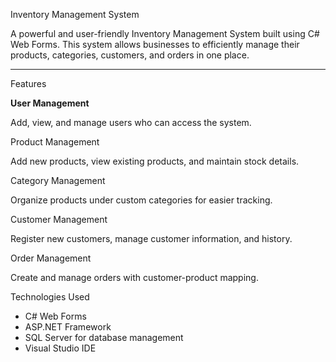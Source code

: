  Inventory Management System

A powerful and user-friendly Inventory Management System built using C# Web Forms. This system allows businesses to efficiently manage their products, categories, customers, and orders in one place.

---

 Features

**User Management**  

Add, view, and manage users who can access the system.

Product Management

Add new products, view existing products, and maintain stock details.

Category Management 

Organize products under custom categories for easier tracking.

Customer Management 

Register new customers, manage customer information, and history.

Order Management 

Create and manage orders with customer-product mapping.

 
Technologies Used

- C# Web Forms
- ASP.NET Framework
- SQL Server for database management
- Visual Studio IDE






